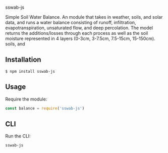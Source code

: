 sswab-js

Simple Soil Water Balance. An module that takes in weather, soils, and solar data, and runs a water balance consisting of runoff, infiltration, evapotranspiration, unsaturated flow, and deep percolation. The model returns the additions/losses through each process as well as the soil moisture represented in 4 layers (0-3cm, 3-7.5cm, 7.5-15cm, 15-150cm).
soils, and 
## Installation

```console
$ npm install sswab-js
```

## Usage
Require the module:

```js
const balance = require('sswab-js')
```


## CLI
Run the CLI:
```
sswab-js
```
